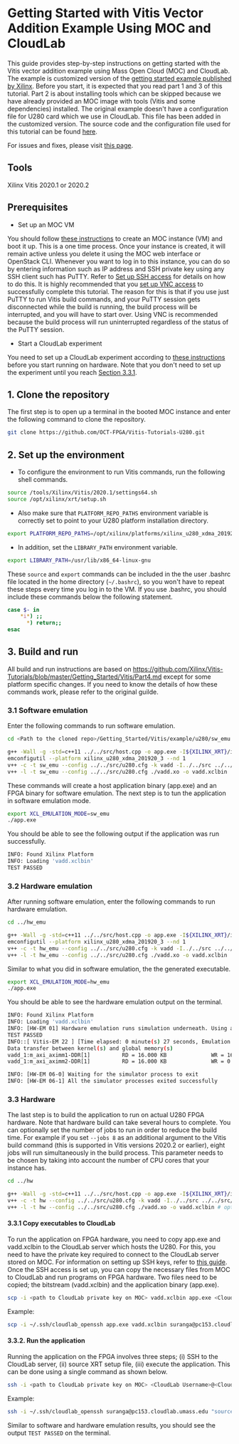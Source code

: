# Getting Started with Vitis Vector Addition Example Using MOC and CloudLab

This guide provides step-by-step instructions on getting started with the Vitis vector addition example using Mass Open Cloud (MOC) and CloudLab. The example is customized version of the [getting started example published by Xilinx](https://github.com/Xilinx/Vitis-Tutorials/tree/master/Getting_Started/Vitis). Before you start, it is expected that you read part 1 and 3 of this tutorial. Part 2 is about installing tools which can be skipped because we have already provided an MOC image with tools (Vitis and some dependencies) installed. The original example doesn't have a configuration file for U280 card which we use in CloudLab. This file has been added in the customized version. The source code and the configuration file used for this tutorial can be found [here](https://github.com/OCT-FPGA/Vitis-Tutorials-U280/tree/master/Getting_Started/src). 

For issues and fixes, please visit [this page](https://github.com/OCT-FPGA/oct-tutorials/blob/master/issues-and-fixes.md).
	
## Tools

Xilinx Vitis 2020.1 or 2020.2

## Prerequisites

- Set up an MOC VM

You should follow [these instructions](https://github.com/OCT-FPGA/oct-tutorials/blob/master/mocsetup/instancesetup.md) to create an MOC instance (VM) and boot it up. This is a one time process. Once your instance is created, it will remain active unless you delete it using the MOC web interface or OpenStack CLI. Whenever you want to log in to this instance, you can do so by entering information such as IP address and SSH private key using any SSH client such has PuTTY. Refer to [Set up SSH access](https://github.com/OCT-FPGA/oct-tutorials/tree/master/vncsshsetup#1-set-up-ssh-access) for details on how to do this. It is highly recommended that you [set up VNC access](https://github.com/OCT-FPGA/oct-tutorials/tree/master/vncsshsetup#2-set-up-vnc) to successfully complete this tutorial. The reason for this is that if you use just PuTTY to run Vitis build commands, and your PuTTY session gets disconnected while the build is running, the build process will be interrupted, and you will have to start over. Using VNC is recommended because the build process will run uninterrupted regardless of the status of the PuTTY session.

- Start a CloudLab experiment

You need to set up a CloudLab experiment according to [these instructions](https://github.com/OCT-FPGA/oct-tutorials/blob/master/cloudlab-setup/README.md) before you start running on hardware. Note that you don't need to set up the experiment until you reach [Section 3.3.1](https://github.com/OCT-FPGA/Vitis-Tutorials-U280/blob/master/Getting_Started/vitis-getting-started-moc.md#331-copy-executables-to-cloudlab).

## 1. Clone the repository

The first step is to open up a terminal in the booted MOC instance and enter the following command to clone the repository.

```bash
git clone https://github.com/OCT-FPGA/Vitis-Tutorials-U280.git
```

## 2. Set up the environment

* To configure the environment to run Vitis commands, run the following shell commands.

```bash
source /tools/Xilinx/Vitis/2020.1/settings64.sh
source /opt/xilinx/xrt/setup.sh
```

* Also make sure that ```PLATFORM_REPO_PATHS``` environment variable is correctly set to point to your U280 platform installation directory.

```bash
export PLATFORM_REPO_PATHS=/opt/xilinx/platforms/xilinx_u280_xdma_201920_3/
```

* In addition, set the ```LIBRARY_PATH``` environment variable.

```bash
export LIBRARY_PATH=/usr/lib/x86_64-linux-gnu
```

These ```source``` and ```export``` commands can be included in the the user .bashrc file located in the home directory (```~/.bashrc```), so you won't have to repeat these steps every time you log in to the VM. If you use .bashrc, you should include these commands below the following statement.

```bash
case $- in
    *i*) ;;
      *) return;;
esac
```

## 3. Build and run

All build and run instructions are based on https://github.com/Xilinx/Vitis-Tutorials/blob/master/Getting_Started/Vitis/Part4.md except for some platform specific changes. If you need to know the details of how these commands work, please refer to the original guilde. 

### 3.1 Software emulation

Enter the following commands to run software emulation.

```bash
cd <Path to the cloned repo>/Getting_Started/Vitis/example/u280/sw_emu

g++ -Wall -g -std=c++11 ../../src/host.cpp -o app.exe -I${XILINX_XRT}/include/ -L${XILINX_XRT}/lib/ -lOpenCL -lpthread -lrt -lstdc++
emconfigutil --platform xilinx_u280_xdma_201920_3 --nd 1
v++ -c -t sw_emu --config ../../src/u280.cfg -k vadd -I../../src ../../src/vadd.cpp -o vadd.xo 
v++ -l -t sw_emu --config ../../src/u280.cfg ./vadd.xo -o vadd.xclbin
```

These commands will create a host application binary (app.exe) and an FPGA binary for software emulation. The next step is to tun the application in software emulation mode.

```bash
export XCL_EMULATION_MODE=sw_emu
./app.exe
```

You should be able to see the following output if the application was run successfully.

```bash
INFO: Found Xilinx Platform
INFO: Loading 'vadd.xclbin'
TEST PASSED
```

### 3.2 Hardware emulation

After running software emulation, enter the following commands to run hardware emulation.

```bash
cd ../hw_emu

g++ -Wall -g -std=c++11 ../../src/host.cpp -o app.exe -I${XILINX_XRT}/include/ -L${XILINX_XRT}/lib/ -lOpenCL -lpthread -lrt -lstdc++
emconfigutil --platform xilinx_u280_xdma_201920_3 --nd 1
v++ -c -t hw_emu --config ../../src/u280.cfg -k vadd -I../../src ../../src/vadd.cpp -o vadd.xo 
v++ -l -t hw_emu --config ../../src/u280.cfg ./vadd.xo -o vadd.xclbin
```

Similar to what you did in software emulation, the the generated executable.

```bash
export XCL_EMULATION_MODE=hw_emu
./app.exe
```

You should be able to see the hardware emulation output on the terminal.

```bash
INFO: Found Xilinx Platform
INFO: Loading 'vadd.xclbin'
INFO: [HW-EM 01] Hardware emulation runs simulation underneath. Using a large data set will result in long simulation times. It is recommended that a small dataset is used for faster execution. The flow uses approximate models for DDR memory and interconnect and hence the performance data generated is approximate.
TEST PASSED
INFO::[ Vitis-EM 22 ] [Time elapsed: 0 minute(s) 27 seconds, Emulation time: 0.0510519 ms]
Data transfer between kernel(s) and global memory(s)
vadd_1:m_axi_aximm1-DDR[1]          RD = 16.000 KB              WR = 16.000 KB
vadd_1:m_axi_aximm2-DDR[1]          RD = 16.000 KB              WR = 0.000 KB

INFO: [HW-EM 06-0] Waiting for the simulator process to exit
INFO: [HW-EM 06-1] All the simulator processes exited successfully
```

### 3.3 Hardware

The last step is to build the application to run on actual U280 FPGA hardware. Note that hardware build can take several hours to complete. You can optionally set the number of jobs to run in order to reduce the build time. For example if you set ```--jobs 8``` as an additional argument to the Vitis build command (this is supported in Vitis versions 2020.2 or earlier), eight jobs will run simultaneously in the build process. This parameter needs to be chosen by taking into account the number of CPU cores that your instance has.   

```bash
cd ../hw

g++ -Wall -g -std=c++11 ../../src/host.cpp -o app.exe -I${XILINX_XRT}/include/ -L${XILINX_XRT}/lib/ -lOpenCL -lpthread -lrt -lstdc++
v++ -c -t hw --config ../../src/u280.cfg -k vadd -I../../src ../../src/vadd.cpp -o vadd.xo 
v++ -l -t hw --config ../../src/u280.cfg ./vadd.xo -o vadd.xclbin # optionally pass <--jobs <NUM_OF_JOBS>> here.
```
#### 3.3.1 Copy executables to CloudLab

To run the application on FPGA hardware, you need to copy app.exe and vadd.xclbin to the CloudLab server which hosts the U280. For this, you need to have the private key required to connect to the CloudLab server stored on MOC. For information on setting up SSH keys, refer to [this guide](https://github.com/OCT-FPGA/oct-tutorials/blob/master/managing-keys/setup-keys.md). Once the SSH access is set up, you can copy the necessary files from MOC to CloudLab and run programs on FPGA hardware. Two files need to be copied; the bitstream (vadd.xclbin) and the application binary (app.exe). 

```bash
scp -i <path to CloudLab private key on MOC> vadd.xclbin app.exe <CloudLab Username>@<CloudLab IP>:~
```

Example:

```bash
scp -i ~/.ssh/cloudlab_openssh app.exe vadd.xclbin suranga@pc153.cloudlab.umass.edu:~
```

#### 3.3.2. Run the application

Running the application on the FPGA involves three steps; (i) SSH to the CloudLab server, (ii) source XRT setup file, (iii) execute the application. This can be done using a single command as shown below.

```bash
ssh -i <path to CloudLab private key on MOC> <CloudLab Username>@<CloudLab IP> "source <path to XRT>; <full path of the application (.exe)>"
```

Example:

```bash
ssh -i ~/.ssh/cloudlab_openssh suranga@pc153.cloudlab.umass.edu "source /opt/xilinx/xrt/setup.sh; ./app.exe"

```

Similar to software and hardware emulation results, you should see the output ```TEST PASSED``` on the terminal.
